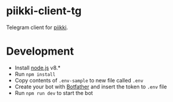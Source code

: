 # piikki-client-tg
Telegram client for [piikki](https://github.com/majori/piikki).

# Development
- Install [node.js](https://nodejs.org/en/) v8.*
- Run `npm install`
- Copy contents of `.env-sample` to new file called `.env`
- Create your bot with [Botfather](https://telegram.me/botfather) and insert the token to `.env` file
- Run `npm run dev` to start the bot
